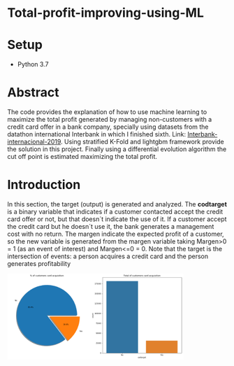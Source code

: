 # Total-profit-improving-using-ML
# Setup
* Python 3.7

# Abstract
The code provides the explanation of how to use machine learning to maximize the total profit generated by managing non-customers with a credit card offer in a bank company, specially using datasets from the datathon international Interbank in which I finished sixth. Link: [Interbank-internacional-2019](https://www.kaggle.com/c/interbank-internacional-2019/overview). Using stratified K-Fold and lightgbm framework provide the solution in this project. Finally using a differential evolution algorithm the cut off point is estimated maximizing the total profit. 

# Introduction
In this section, the target (output) is generated and analyzed. The <b>codtarget</b> is a binary variable that indicates if a customer contacted accept the credit card offer or not, but that doesn´t indicate the use of it. If a customer accept the credit card but he doesn´t use it, the bank generates a management cost with no return. The margen indicate the expected profit of a customer, so the new variable is generated from the margen variable taking Margen>0 = 1 (as an event of interest) and Margen<=0 = 0. Note that the target is the intersection of events: a person acquires a credit card and the person generates profitability

<img src="resource/plots/codtarget_graph.png" height="80%" width="80%"/>
